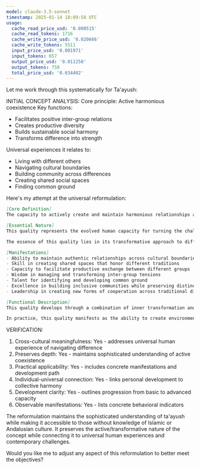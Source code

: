 ```yaml
---
model: claude-3.5-sonnet
timestamp: 2025-01-14 18:09:58 UTC
usage:
  cache_read_price_usd: '0.000515'
  cache_read_tokens: 1716
  cache_write_price_usd: '0.020666'
  cache_write_tokens: 5511
  input_price_usd: '0.001971'
  input_tokens: 657
  output_price_usd: '0.011250'
  output_tokens: 750
  total_price_usd: '0.034402'
---
```


Let me work through this systematically for Ta'ayush:

INITIAL CONCEPT ANALYSIS:
Core principle: Active harmonious coexistence
Key functions: 
- Facilitates positive inter-group relations
- Creates productive diversity
- Builds sustainable social harmony
- Transforms difference into strength

Universal experiences it relates to:
- Living with different others
- Navigating cultural boundaries
- Building community across differences
- Creating shared social spaces
- Finding common ground

Here's my attempt at the universal reformulation:

```markdown
[Core Definition]
The capacity to actively create and maintain harmonious relationships across differences, transforming diversity from a potential source of conflict into a foundation for collective flourishing. This quality combines practical wisdom in managing differences with the ability to build genuine connections across social boundaries.

[Essential Nature]
This quality represents the evolved human capacity for turning the challenge of difference into an opportunity for enrichment. It goes beyond mere tolerance or peaceful coexistence to actively cultivate productive relationships across boundaries that typically divide. It operates through a combination of emotional intelligence, practical wisdom, and social creativity to generate new forms of community that preserve distinctiveness while creating genuine connection.

The essence of this quality lies in its transformative approach to difference - seeing diversity not as a problem to be solved but as a resource to be developed. It requires both inner development (overcoming biases, developing curiosity) and outer skills (building bridges, creating shared contexts, facilitating exchange).

[Manifestations]
- Ability to maintain authentic relationships across cultural boundaries
- Skill in creating shared spaces that honor different traditions
- Capacity to facilitate productive exchange between different groups
- Wisdom in managing and transforming inter-group tensions
- Talent for identifying and developing common ground
- Excellence in building inclusive communities while preserving distinct identities
- Leadership in creating new forms of cooperation across traditional divisions

[Functional Description]
This quality develops through a combination of inner transformation and practical experience. It begins with overcoming inherited biases and developing genuine curiosity about difference. Through active engagement with diversity, it evolves into practical wisdom about managing differences and finally matures into the ability to create new forms of community that transcend while respecting boundaries. The development process requires both personal growth and practical skill-building in cross-cultural contexts.

In practice, this quality manifests as the ability to create environments where differences become a source of mutual enrichment rather than conflict. It operates through specific skills like cultural translation, conflict transformation, and community building, but these rest on deeper capacities for empathy, wisdom, and creative social engagement. The result is not just peaceful coexistence but active cooperation that generates new possibilities for human community.
```

VERIFICATION:
1. Cross-cultural meaningfulness: Yes - addresses universal human experience of navigating difference
2. Preserves depth: Yes - maintains sophisticated understanding of active coexistence
3. Practical applicability: Yes - includes concrete manifestations and development path
4. Individual-universal connection: Yes - links personal development to collective harmony
5. Development clarity: Yes - outlines progression from basic to advanced capacity
6. Observable manifestations: Yes - lists concrete behavioral indicators

The reformulation maintains the sophisticated understanding of ta'ayush while making it accessible to those without knowledge of Islamic or Andalusian culture. It preserves the active/transformative nature of the concept while connecting it to universal human experiences and contemporary challenges.

Would you like me to adjust any aspect of this reformulation to better meet the objectives?